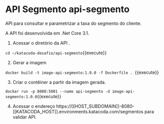 # API Segmento api-segmento

API para consultar e parametrizar a taxa do segmento do cliente.

A API foi desenvolvida em .Net Core 3.1.

1. Acessar o diretório da API .

`cd ~/katacoda-desafio/api-segmento`{{execute}}

2. Gerar a imagem 

`docker build -t image-api-segmento:1.0.0 -f Dockerfile . `{{execute}}

3. Criar o contêiner a partir da imagem gerada. 

`docker run -p 8080:5001 --name api-segmento -d image-api-segmento:1.0.0`{{execute}}

4. Acessar o endereço https://[[HOST_SUBDOMAIN]]-8080-[[KATACODA_HOST]].environments.katacoda.com/segmentos para validar API.




